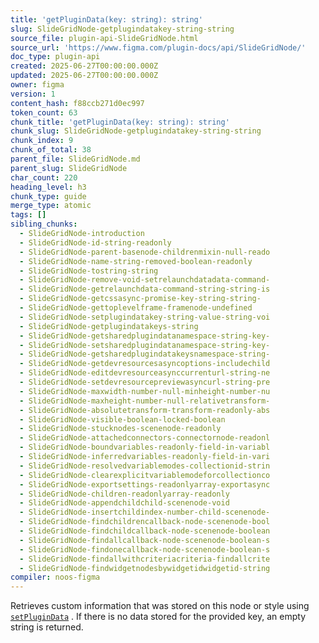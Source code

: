```yaml
---
title: 'getPluginData(key: string): string'
slug: SlideGridNode-getplugindatakey-string-string
source_file: plugin-api-SlideGridNode.html
source_url: 'https://www.figma.com/plugin-docs/api/SlideGridNode/'
doc_type: plugin-api
created: 2025-06-27T00:00:00.000Z
updated: 2025-06-27T00:00:00.000Z
owner: figma
version: 1
content_hash: f88ccb271d0ec997
token_count: 63
chunk_title: 'getPluginData(key: string): string'
chunk_slug: SlideGridNode-getplugindatakey-string-string
chunk_index: 9
chunk_of_total: 38
parent_file: SlideGridNode.md
parent_slug: SlideGridNode
char_count: 220
heading_level: h3
chunk_type: guide
merge_type: atomic
tags: []
sibling_chunks:
  - SlideGridNode-introduction
  - SlideGridNode-id-string-readonly
  - SlideGridNode-parent-basenode-childrenmixin-null-reado
  - SlideGridNode-name-string-removed-boolean-readonly
  - SlideGridNode-tostring-string
  - SlideGridNode-remove-void-setrelaunchdatadata-command-
  - SlideGridNode-getrelaunchdata-command-string-string-is
  - SlideGridNode-getcssasync-promise-key-string-string-
  - SlideGridNode-gettoplevelframe-framenode-undefined
  - SlideGridNode-setplugindatakey-string-value-string-voi
  - SlideGridNode-getplugindatakeys-string
  - SlideGridNode-getsharedplugindatanamespace-string-key-
  - SlideGridNode-setsharedplugindatanamespace-string-key-
  - SlideGridNode-getsharedplugindatakeysnamespace-string-
  - SlideGridNode-getdevresourcesasyncoptions-includechild
  - SlideGridNode-editdevresourceasynccurrenturl-string-ne
  - SlideGridNode-setdevresourcepreviewasyncurl-string-pre
  - SlideGridNode-maxwidth-number-null-minheight-number-nu
  - SlideGridNode-maxheight-number-null-relativetransform-
  - SlideGridNode-absolutetransform-transform-readonly-abs
  - SlideGridNode-visible-boolean-locked-boolean
  - SlideGridNode-stucknodes-scenenode-readonly
  - SlideGridNode-attachedconnectors-connectornode-readonl
  - SlideGridNode-boundvariables-readonly-field-in-variabl
  - SlideGridNode-inferredvariables-readonly-field-in-vari
  - SlideGridNode-resolvedvariablemodes-collectionid-strin
  - SlideGridNode-clearexplicitvariablemodeforcollectionco
  - SlideGridNode-exportsettings-readonlyarray-exportasync
  - SlideGridNode-children-readonlyarray-readonly
  - SlideGridNode-appendchildchild-scenenode-void
  - SlideGridNode-insertchildindex-number-child-scenenode-
  - SlideGridNode-findchildrencallback-node-scenenode-bool
  - SlideGridNode-findchildcallback-node-scenenode-boolean
  - SlideGridNode-findallcallback-node-scenenode-boolean-s
  - SlideGridNode-findonecallback-node-scenenode-boolean-s
  - SlideGridNode-findallwithcriteriacriteria-findallcrite
  - SlideGridNode-findwidgetnodesbywidgetidwidgetid-string
compiler: noos-figma
---
```


Retrieves custom information that was stored on this node or style using [`setPluginData`](/plugin-docs/api/properties/nodes-setplugindata/)
. If there is no data stored for the provided key, an empty string is returned.
